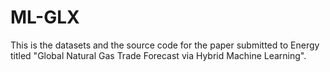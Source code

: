 # ML-GLX
This is the datasets and the source code for the paper submitted to Energy titled "Global Natural Gas Trade Forecast via Hybrid Machine Learning".
